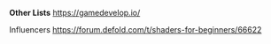 __**Other Lists**__
https://gamedevelop.io/

Influencers <https://forum.defold.com/t/shaders-for-beginners/66622>